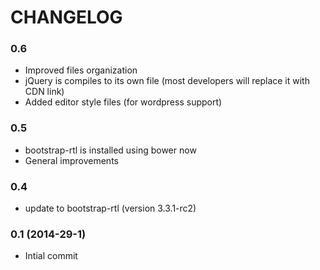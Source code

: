 # CHANGELOG

### 0.6

* Improved files organization
* jQuery is compiles to its own file (most developers will replace it with CDN link)
* Added editor style files (for wordpress support)

### 0.5

* bootstrap-rtl is installed using bower now
* General improvements

### 0.4

* update to bootstrap-rtl (version 3.3.1-rc2)

### 0.1 (2014-29-1)

* Intial commit
